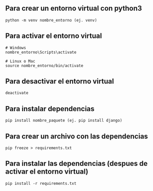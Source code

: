 ## Para crear un entorno virtual con python3
```
python -m venv nombre_entorno (ej. venv)
```
## Para activar el entorno virtual
```
# Windows
nombre_entorno\Scripts\activate

# Linux o Mac
source nombre_entorno/bin/activate
```

## Para desactivar el entorno virtual
```
deactivate
```

## Para instalar dependencias
```
pip install nombre_paquete (ej. pip install django)
```

## Para crear un archivo con las dependencias
```
pip freeze > requirements.txt
```

## Para instalar las dependencias (despues de activar el entorno virtual)
```
pip install -r requirements.txt
```
